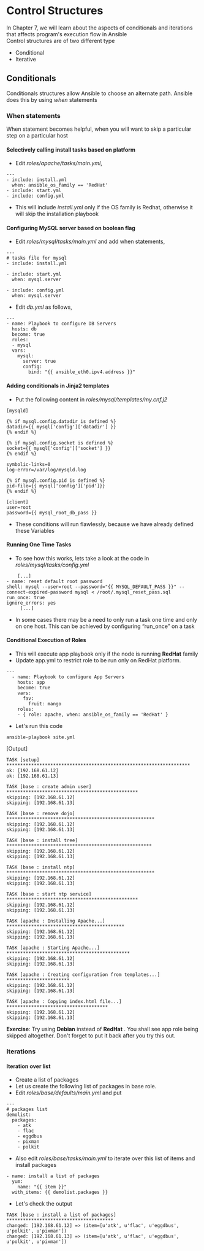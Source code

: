 # Control Structures

In Chapter 7, we will learn about the aspects of conditionals and iterations that affects program's execution flow in Ansible  
Control structures are of two different type

* Conditional  
* Iterative  

## Conditionals

Conditionals structures allow Ansible to choose an alternate path. Ansible does this by using *when* statements

### **When** statements

When statement becomes helpful, when you will want to skip a particular step on a particular host

#### Selectively calling install tasks based on platform

* Edit *roles/apache/tasks/main.yml*,

```
---
- include: install.yml
  when: ansible_os_family == 'RedHat'
- include: start.yml
- include: config.yml
```

* This will include *install.yml* only if the OS family is Redhat, otherwise it will skip the installation playbook

#### Configuring MySQL server based on boolean flag

* Edit *roles/mysql/tasks/main.yml* and add when statements,

```
---
# tasks file for mysql
- include: install.yml

- include: start.yml
  when: mysql.server

- include: config.yml
  when: mysql.server
```

* Edit *db.yml* as follows,

```
---
- name: Playbook to configure DB Servers
  hosts: db
  become: true
  roles:
  - mysql
  vars:
    mysql:
      server: true
      config:
        bind: "{{ ansible_eth0.ipv4.address }}"
```


#### Adding conditionals in Jinja2 templates

* Put the following content in *roles/mysql/templates/my.cnf.j2*

```
[mysqld]

{% if mysql.config.datadir is defined %}
datadir={{ mysql['config']['datadir'] }}
{% endif %}

{% if mysql.config.socket is defined %}
socket={{ mysql['config']['socket'] }}
{% endif %}

symbolic-links=0
log-error=/var/log/mysqld.log

{% if mysql.config.pid is defined %}
pid-file={{ mysql['config']['pid']}}
{% endif %}

[client]
user=root
password={{ mysql_root_db_pass }}
```

* These conditions will run flawlessly, because we have already defined these Variables

#### Running One Time Tasks

* To see how this works, lets take a look at the code in *roles/mysql/tasks/config.yml*

```
    [...]
- name: reset default root password
shell: mysql --user=root --password="{{ MYSQL_DEFAULT_PASS }}" --connect-expired-password mysql < /root/.mysql_reset_pass.sql
run_once: true
ignore_errors: yes
     [...]
```

* In some cases there may be a need to only run a task one time and only on one host. This can be achieved by configuring “run_once” on a task

#### Conditional Execution of Roles

* This will execute app playbook only if the node is running **RedHat** family
* Update app.yml to restrict role to be run only on RedHat platform.

```
---
  - name: Playbook to configure App Servers
    hosts: app
    become: true
    vars:
      fav:
        fruit: mango
    roles:
    - { role: apache, when: ansible_os_family == 'RedHat' }
```

* Let's run this code

```
ansible-playbook site.yml
```
[Output]

```
TASK [setup] *******************************************************************
ok: [192.168.61.12]
ok: [192.168.61.13]

TASK [base : create admin user] ************************************************
skipping: [192.168.61.12]
skipping: [192.168.61.13]

TASK [base : remove dojo] ******************************************************
skipping: [192.168.61.12]
skipping: [192.168.61.13]

TASK [base : install tree] *****************************************************
skipping: [192.168.61.12]
skipping: [192.168.61.13]

TASK [base : install ntp] ******************************************************
skipping: [192.168.61.12]
skipping: [192.168.61.13]

TASK [base : start ntp service] ************************************************
skipping: [192.168.61.12]
skipping: [192.168.61.13]

TASK [apache : Installing Apache...] *******************************************
skipping: [192.168.61.12]
skipping: [192.168.61.13]

TASK [apache : Starting Apache...] *********************************************
skipping: [192.168.61.12]
skipping: [192.168.61.13]

TASK [apache : Creating configuration from templates...] ***********************
skipping: [192.168.61.12]
skipping: [192.168.61.13]

TASK [apache : Copying index.html file...] *************************************
skipping: [192.168.61.12]
skipping: [192.168.61.13]

```

**Exercise**: Try using **Debian** instead of **RedHat** . You shall see app role being skipped altogether. Don't forget to put it back after you try this out.

### Iterations

#### Iteration over list

* Create a list of packages  
* Let us create the following list of packages in base role.  
* Edit *roles/base/defaults/main.yml* and put

```
---
# packages list
demolist:
  packages:
    - atk
    - flac
    - eggdbus
    - pixman
    - polkit

```

* Also edit *roles/base/tasks/main.yml* to iterate over this list of items and install packages

```
- name: install a list of packages
  yum:
    name: "{{ item }}"
  with_items: {{ demolist.packages }}
```

* Let's check the output

```
TASK [base : install a list of packages] ***************************************
changed: [192.168.61.12] => (item=[u'atk', u'flac', u'eggdbus', u'polkit', u'pixman'])
changed: [192.168.61.13] => (item=[u'atk', u'flac', u'eggdbus', u'polkit', u'pixman'])
```  
